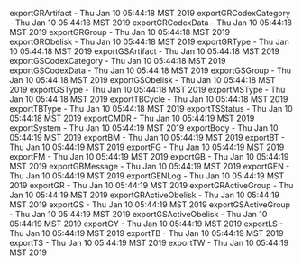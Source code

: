 
exportGRArtifact - Thu Jan 10 05:44:18 MST 2019
exportGRCodexCategory - Thu Jan 10 05:44:18 MST 2019
exportGRCodexData - Thu Jan 10 05:44:18 MST 2019
exportGRGroup - Thu Jan 10 05:44:18 MST 2019
exportGRObelisk - Thu Jan 10 05:44:18 MST 2019
exportGRType - Thu Jan 10 05:44:18 MST 2019
exportGSArtifact - Thu Jan 10 05:44:18 MST 2019
exportGSCodexCategory - Thu Jan 10 05:44:18 MST 2019
exportGSCodexData - Thu Jan 10 05:44:18 MST 2019
exportGSGroup - Thu Jan 10 05:44:18 MST 2019
exportGSObelisk - Thu Jan 10 05:44:18 MST 2019
exportGSType - Thu Jan 10 05:44:18 MST 2019
exportMSType - Thu Jan 10 05:44:18 MST 2019
exportTBCycle - Thu Jan 10 05:44:18 MST 2019
exportTBType - Thu Jan 10 05:44:18 MST 2019
exportTSStatus - Thu Jan 10 05:44:18 MST 2019
exportCMDR - Thu Jan 10 05:44:19 MST 2019
exportSystem - Thu Jan 10 05:44:19 MST 2019
exportBody - Thu Jan 10 05:44:19 MST 2019
exportBM - Thu Jan 10 05:44:19 MST 2019
exportBT - Thu Jan 10 05:44:19 MST 2019
exportFG - Thu Jan 10 05:44:19 MST 2019
exportFM - Thu Jan 10 05:44:19 MST 2019
exportGB - Thu Jan 10 05:44:19 MST 2019
exportGBMessage - Thu Jan 10 05:44:19 MST 2019
exportGEN - Thu Jan 10 05:44:19 MST 2019
exportGENLog - Thu Jan 10 05:44:19 MST 2019
exportGR - Thu Jan 10 05:44:19 MST 2019
exportGRActiveGroup - Thu Jan 10 05:44:19 MST 2019
exportGRActiveObelisk - Thu Jan 10 05:44:19 MST 2019
exportGS - Thu Jan 10 05:44:19 MST 2019
exportGSActiveGroup - Thu Jan 10 05:44:19 MST 2019
exportGSActiveObelisk - Thu Jan 10 05:44:19 MST 2019
exportGY - Thu Jan 10 05:44:19 MST 2019
exportLS - Thu Jan 10 05:44:19 MST 2019
exportTB - Thu Jan 10 05:44:19 MST 2019
exportTS - Thu Jan 10 05:44:19 MST 2019
exportTW - Thu Jan 10 05:44:19 MST 2019
